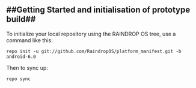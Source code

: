 ##Getting Started and initialisation of prototype build##
-------------------

To initialize your local repository using the RAINDROP OS tree, use a command like this:

    repo init -u git://github.com/RaindropOS/platform_manifest.git -b android-6.0

Then to sync up:

    repo sync
  
  
